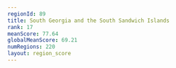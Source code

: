 ```yaml
---
regionId: 89
title: South Georgia and the South Sandwich Islands
rank: 17
meanScore: 77.64
globalMeanScore: 69.21
numRegions: 220
layout: region_score
---
```

